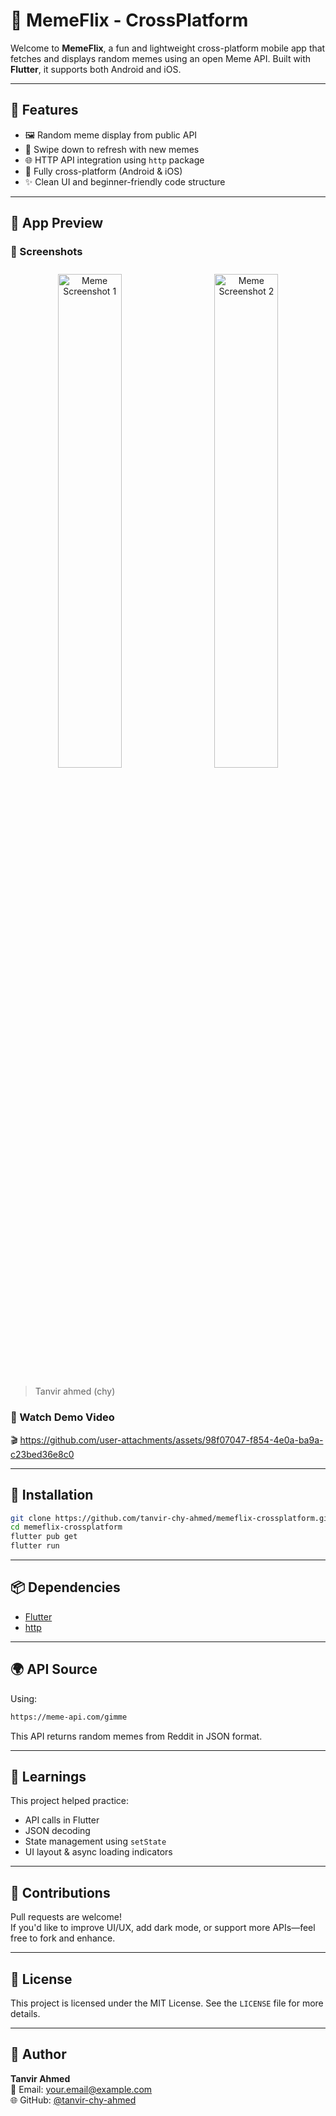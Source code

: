 # 🤖 MemeFlix - CrossPlatform

Welcome to **MemeFlix**, a fun and lightweight cross-platform mobile app that fetches and displays random memes using an open Meme API. Built with **Flutter**, it supports both Android and iOS.

---

## 🚀 Features

- 🖼️ Random meme display from public API
- 🔁 Swipe down to refresh with new memes
- 🌐 HTTP API integration using `http` package
- 📱 Fully cross-platform (Android & iOS)
- ✨ Clean UI and beginner-friendly code structure

---

## 📱 App Preview

### 🔹 Screenshots

<div align="center">
  <img src="https://github.com/user-attachments/assets/c0386fe4-da87-410b-9f2f-cbe7943dfdd1" alt="Meme Screenshot 1" width="45%" style="margin: 10px;" />
  <img src="https://github.com/user-attachments/assets/a01372f6-7a1f-41c4-b16e-eb395d2a394d" alt="Meme Screenshot 2" width="45%" style="margin: 10px;" />
</div>


> Tanvir ahmed (chy)


### 🔹 Watch Demo Video

🎬 https://github.com/user-attachments/assets/98f07047-f854-4e0a-ba9a-c23bed36e8c0


---



## 🔧 Installation

```bash
git clone https://github.com/tanvir-chy-ahmed/memeflix-crossplatform.git
cd memeflix-crossplatform
flutter pub get
flutter run
```

---

## 📦 Dependencies

- [Flutter](https://flutter.dev)
- [http](https://pub.dev/packages/http)

---

## 🌍 API Source

Using:  
```bash
https://meme-api.com/gimme
```

This API returns random memes from Reddit in JSON format.

---

## 🧠 Learnings

This project helped practice:
- API calls in Flutter
- JSON decoding
- State management using `setState`
- UI layout & async loading indicators

---

## 🤝 Contributions

Pull requests are welcome!  
If you'd like to improve UI/UX, add dark mode, or support more APIs—feel free to fork and enhance.

---

## 📄 License

This project is licensed under the MIT License. See the `LICENSE` file for more details.

---

## 🙋 Author

**Tanvir Ahmed**  
📧 Email: your.email@example.com  
🌐 GitHub: [@tanvir-chy-ahmed](https://github.com/tanvir-chy-ahmed)
